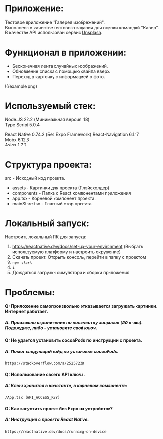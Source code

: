 # Приложение:
Тестовое приложение "Галерея изобрежений".  
Выполнено в качестве тестового задания для оценки командой "Кавер".  
В качестве API использован сервис [Unsplash]([https://unsplash.com/]).  
# Функционал в приложении:
- Бесконечная лента случайных изображений.
- Обновление списка с помощью свайпа вверх.
- Переход в карточку с информацией о фото.

!(/example.png)

# Используемый стек:
Node.JS 22.2 (Минимальная версия: 18)  
Type Script 5.0.4  

React Native 0.74.2  (Без Expo Framework)
React-Navigation 6.1.17  
Mobx 6.12.3  
Axios 1.7.2  

# Структура проекта:
src - Исходный код проекта.
- assets - Картинки для проекта (Плэйсхолдер)
- components - Папка с React компонентами приложения
- app.tsx - Корневой компонент проекта.
- mainStore.tsx - Главный стор проекта.

# Локальный запуск:
Настроить локальный ПК для запуска:
1. https://reactnative.dev/docs/set-up-your-environment (Выбрать используемую платформу и настроить окружение)
2. Скачать проект. Открыть консоль, перейти в папку с проектом
3. `npm start`
4. `i`
5. Дождаться загрузки симулятора и сборки приложения

# Проблемы:  
#### Q: Приложение самопроизвольно отказывается загружать картинки. Интернет работает.
##### A: Произошло ограничение по количеству запросов (50 в час). Подождите, либо - установите свой ключ.  
#### Q: Не удается установить cocoaPods по инструкции с проекта.
##### A: Помог следующий гайд по установке cocoaPods.
`https://stackoverflow.com/a/25257238` 
#### Q: Использование своего API ключа.
##### A: Ключ хранится в константе, в корневом компоненте:
`/App.tsx (API_ACCESS_KEY)`

#### Q: Как запустить проект без Expo на устройстве?
##### A: Инструкция с проекта React Native.
`https://reactnative.dev/docs/running-on-device`